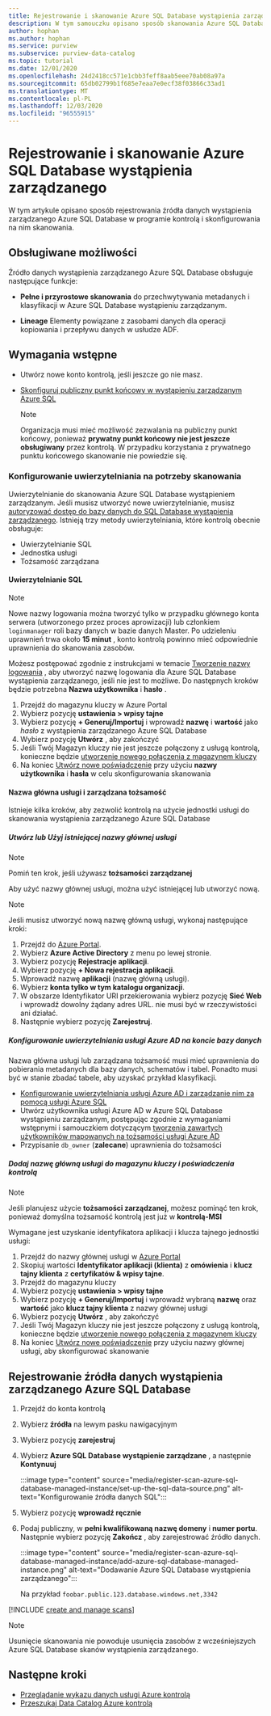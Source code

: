 ```yaml
---
title: Rejestrowanie i skanowanie Azure SQL Database wystąpienia zarządzanego
description: W tym samouczku opisano sposób skanowania Azure SQL Database wystąpienia zarządzanego
author: hophan
ms.author: hophan
ms.service: purview
ms.subservice: purview-data-catalog
ms.topic: tutorial
ms.date: 12/01/2020
ms.openlocfilehash: 24d2418cc571e1cbb3feff8aab5eee70ab08a97a
ms.sourcegitcommit: 65db02799b1f685e7eaa7e0ecf38f03866c33ad1
ms.translationtype: MT
ms.contentlocale: pl-PL
ms.lasthandoff: 12/03/2020
ms.locfileid: "96555915"
---
```

# <a name="register-and-scan-an-azure-sql-database-managed-instance"></a>Rejestrowanie i skanowanie Azure SQL Database wystąpienia zarządzanego

W tym artykule opisano sposób rejestrowania źródła danych wystąpienia zarządzanego Azure SQL Database w programie kontrolą i skonfigurowania na nim skanowania.

## <a name="supported-capabilities"></a>Obsługiwane możliwości

Źródło danych wystąpienia zarządzanego Azure SQL Database obsługuje następujące funkcje:

- **Pełne i przyrostowe skanowania** do przechwytywania metadanych i klasyfikacji w Azure SQL Database wystąpieniu zarządzanym.

- **Lineage** Elementy powiązane z zasobami danych dla operacji kopiowania i przepływu danych w usłudze ADF.

## <a name="prerequisites"></a>Wymagania wstępne

- Utwórz nowe konto kontrolą, jeśli jeszcze go nie masz.

- [Skonfiguruj publiczny punkt końcowy w wystąpieniu zarządzanym Azure SQL](https://docs.microsoft.com/azure/azure-sql/managed-instance/public-endpoint-configure)
    > [!Note]
    > Organizacja musi mieć możliwość zezwalania na publiczny punkt końcowy, ponieważ **prywatny punkt końcowy nie jest jeszcze obsługiwany** przez kontrolą. W przypadku korzystania z prywatnego punktu końcowego skanowanie nie powiedzie się.

### <a name="setting-up-authentication-for-a-scan"></a>Konfigurowanie uwierzytelniania na potrzeby skanowania

Uwierzytelnianie do skanowania Azure SQL Database wystąpieniem zarządzanym. Jeśli musisz utworzyć nowe uwierzytelnianie, musisz [autoryzować dostęp do bazy danych do SQL Database wystąpienia zarządzanego](https://docs.microsoft.com/azure/azure-sql/database/logins-create-manage). Istnieją trzy metody uwierzytelniania, które kontrolą obecnie obsługuje:

- Uwierzytelnianie SQL
- Jednostka usługi
- Tożsamość zarządzana

#### <a name="sql-authentication"></a>Uwierzytelnianie SQL

> [!Note]
> Nowe nazwy logowania można tworzyć tylko w przypadku głównego konta serwera (utworzonego przez proces aprowizacji) lub członkiem `loginmanager` roli bazy danych w bazie danych Master. Po udzieleniu uprawnień trwa około **15 minut** , konto kontrolą powinno mieć odpowiednie uprawnienia do skanowania zasobów.

Możesz postępować zgodnie z instrukcjami w temacie [Tworzenie nazwy logowania](https://docs.microsoft.com/sql/t-sql/statements/create-login-transact-sql?view=azuresqldb-current&preserve-view=true#examples-1) , aby utworzyć nazwę logowania dla Azure SQL Database wystąpienia zarządzanego, jeśli nie jest to możliwe. Do następnych kroków będzie potrzebna **Nazwa użytkownika** i **hasło** .

1. Przejdź do magazynu kluczy w Azure Portal
1. Wybierz pozycję **ustawienia > wpisy tajne**
1. Wybierz pozycję **+ Generuj/Importuj** i wprowadź **nazwę** i **wartość** jako *hasło* z wystąpienia zarządzanego Azure SQL Database
1. Wybierz pozycję **Utwórz** , aby zakończyć
1. Jeśli Twój Magazyn kluczy nie jest jeszcze połączony z usługą kontrolą, konieczne będzie [utworzenie nowego połączenia z magazynem kluczy](manage-credentials.md#create-azure-key-vaults-connections-in-your-azure-purview-account)
1. Na koniec [Utwórz nowe poświadczenie](manage-credentials.md#create-a-new-credential) przy użyciu **nazwy użytkownika** i **hasła** w celu skonfigurowania skanowania

#### <a name="service-principal-and-managed-identity"></a>Nazwa główna usługi i zarządzana tożsamość

Istnieje kilka kroków, aby zezwolić kontrolą na użycie jednostki usługi do skanowania wystąpienia zarządzanego Azure SQL Database

##### <a name="create-or-use-an-existing-service-principal"></a>Utwórz lub Użyj istniejącej nazwy głównej usługi

> [!Note]
> Pomiń ten krok, jeśli używasz **tożsamości zarządzanej**

Aby użyć nazwy głównej usługi, można użyć istniejącej lub utworzyć nową. 

> [!Note]
> Jeśli musisz utworzyć nową nazwę główną usługi, wykonaj następujące kroki:
> 1. Przejdź do [Azure Portal](https://portal.azure.com).
> 1. Wybierz **Azure Active Directory** z menu po lewej stronie.
> 1. Wybierz pozycję **Rejestracje aplikacji**.
> 1. Wybierz pozycję **+ Nowa rejestracja aplikacji**.
> 1. Wprowadź nazwę **aplikacji** (nazwę główną usługi).
> 1. Wybierz **konta tylko w tym katalogu organizacji**.
> 1. W obszarze Identyfikator URI przekierowania wybierz pozycję **Sieć Web** i wprowadź dowolny żądany adres URL. nie musi być w rzeczywistości ani działać.
> 1. Następnie wybierz pozycję **Zarejestruj**.

##### <a name="configure-azure-ad-authentication-in-the-database-account"></a>Konfigurowanie uwierzytelniania usługi Azure AD na koncie bazy danych

Nazwa główna usługi lub zarządzana tożsamość musi mieć uprawnienia do pobierania metadanych dla bazy danych, schematów i tabel. Ponadto musi być w stanie zbadać tabele, aby uzyskać przykład klasyfikacji.
- [Konfigurowanie uwierzytelniania usługi Azure AD i zarządzanie nim za pomocą usługi Azure SQL](https://docs.microsoft.com/azure/azure-sql/database/authentication-aad-configure)
- Utwórz użytkownika usługi Azure AD w Azure SQL Database wystąpieniu zarządzanym, postępując zgodnie z wymaganiami wstępnymi i samouczkiem dotyczącym [tworzenia zawartych użytkowników mapowanych na tożsamości usługi Azure AD](https://docs.microsoft.com/azure/azure-sql/database/authentication-aad-configure?tabs=azure-powershell#create-contained-users-mapped-to-azure-ad-identities)
- Przypisanie `db_owner` (**zalecane**) uprawnienia do tożsamości

##### <a name="add-service-principal-to-key-vault-and-purviews-credential"></a>Dodaj nazwę główną usługi do magazynu kluczy i poświadczenia kontrolą

> [!Note]
> Jeśli planujesz użycie **tożsamości zarządzanej**, możesz pominąć ten krok, ponieważ domyślna tożsamość kontrolą jest już w **kontrolą-MSI**

Wymagane jest uzyskanie identyfikatora aplikacji i klucza tajnego jednostki usługi:

1. Przejdź do nazwy głównej usługi w [Azure Portal](https://portal.azure.com)
1. Skopiuj wartości **Identyfikator aplikacji (klienta)** z **omówienia** i **klucz tajny klienta** z **certyfikatów & wpisy tajne**.
1. Przejdź do magazynu kluczy
1. Wybierz pozycję **ustawienia > wpisy tajne**
1. Wybierz pozycję **+ Generuj/Importuj** i wprowadź wybraną **nazwę** oraz **wartość** jako **klucz tajny klienta** z nazwy głównej usługi
1. Wybierz pozycję **Utwórz** , aby zakończyć
1. Jeśli Twój Magazyn kluczy nie jest jeszcze połączony z usługą kontrolą, konieczne będzie [utworzenie nowego połączenia z magazynem kluczy](manage-credentials.md#create-azure-key-vaults-connections-in-your-azure-purview-account)
1. Na koniec [Utwórz nowe poświadczenie](manage-credentials.md#create-a-new-credential) przy użyciu nazwy głównej usługi, aby skonfigurować skanowanie

## <a name="register-an-azure-sql-database-managed-instance-data-source"></a>Rejestrowanie źródła danych wystąpienia zarządzanego Azure SQL Database

1. Przejdź do konta kontrolą

1. Wybierz **źródła** na lewym pasku nawigacyjnym

1. Wybierz pozycję **zarejestruj**

1. Wybierz **Azure SQL Database wystąpienie zarządzane** , a następnie **Kontynuuj**

    :::image type="content" source="media/register-scan-azure-sql-database-managed-instance/set-up-the-sql-data-source.png" alt-text="Konfigurowanie źródła danych SQL":::

1. Wybierz pozycję **wprowadź ręcznie**

1. Podaj publiczny, w **pełni kwalifikowaną nazwę domeny** i **numer portu**. Następnie wybierz pozycję **Zakończ** , aby zarejestrować źródło danych.

    :::image type="content" source="media/register-scan-azure-sql-database-managed-instance/add-azure-sql-database-managed-instance.png" alt-text="Dodawanie Azure SQL Database wystąpienia zarządzanego":::

    Na przykład `foobar.public.123.database.windows.net,3342`

[!INCLUDE [create and manage scans](includes/manage-scans.md)]

> [!NOTE]
> Usunięcie skanowania nie powoduje usunięcia zasobów z wcześniejszych Azure SQL Database skanów wystąpienia zarządzanego.

## <a name="next-steps"></a>Następne kroki

- [Przeglądanie wykazu danych usługi Azure kontrolą](how-to-browse-catalog.md)
- [Przeszukaj Data Catalog Azure kontrolą](how-to-search-catalog.md)